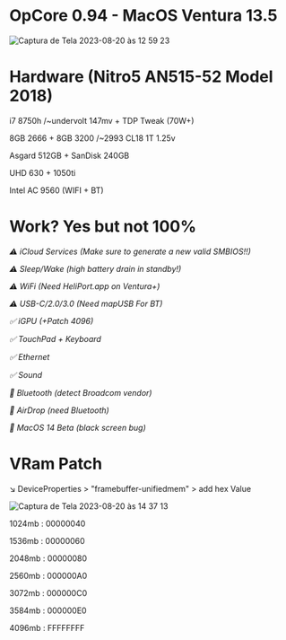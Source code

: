 # OpCore 0.94 - MacOS Ventura 13.5
![Captura de Tela 2023-08-20 às 12 59 23](https://github.com/tchozen/Nitro5_MacOSVentura/assets/25504430/95af5856-b3ee-4dc9-b406-83d580fd8c34)

# Hardware (Nitro5 AN515-52 Model 2018)
 i7 8750h      /~undervolt 147mv + TDP Tweak (70W+)

 8GB 2666 + 8GB 3200    /~2993 CL18 1T 1.25v

 Asgard 512GB + SanDisk 240GB

UHD 630 + 1050ti

Intel AC 9560 (WIFI + BT)

# Work? Yes but not 100%

*:warning: iCloud Services (Make sure to generate a new valid SMBIOS!!)*

*:warning: Sleep/Wake (high battery drain in standby!)*

*:warning: WiFi (Need HeliPort.app on Ventura+)*

*:warning: USB-C/2.0/3.0 (Need mapUSB For BT)*

*:white_check_mark: iGPU (+Patch 4096)*

*:white_check_mark: TouchPad + Keyboard*

*:white_check_mark: Ethernet*

*:white_check_mark: Sound* 

*:no_entry_sign: Bluetooth (detect Broadcom vendor)*

*:no_entry_sign: AirDrop (need Bluetooth)*

*:no_entry_sign: MacOS 14 Beta (black screen bug)*

# VRam Patch

:arrow_lower_right: DeviceProperties > "framebuffer-unifiedmem" > add hex Value

![Captura de Tela 2023-08-20 às 14 37 13](https://github.com/tchozen/Nitro5_Ventura-0.94/assets/25504430/2fd1cbce-bdcc-4867-8a1d-624d1f7d0215)

1024mb : 00000040

1536mb : 00000060 

2048mb : 00000080 

2560mb : 000000A0 

3072mb : 000000C0 

3584mb : 000000E0 

4096mb : FFFFFFFF 

